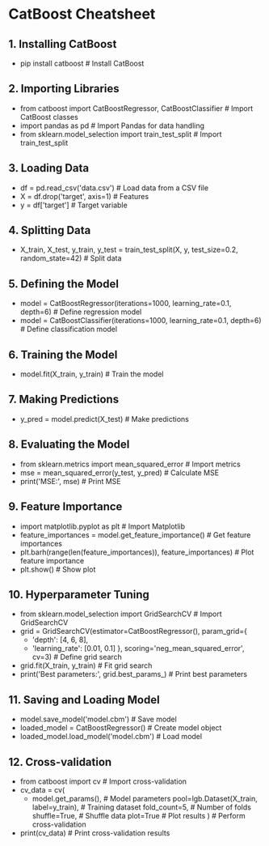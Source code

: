# CatBoost Cheatsheet

## 1. Installing CatBoost
- pip install catboost  # Install CatBoost

## 2. Importing Libraries
- from catboost import CatBoostRegressor, CatBoostClassifier  # Import CatBoost classes
- import pandas as pd  # Import Pandas for data handling
- from sklearn.model_selection import train_test_split  # Import train_test_split

## 3. Loading Data
- df = pd.read_csv('data.csv')  # Load data from a CSV file
- X = df.drop('target', axis=1)  # Features
- y = df['target']  # Target variable

## 4. Splitting Data
- X_train, X_test, y_train, y_test = train_test_split(X, y, test_size=0.2, random_state=42)  # Split data

## 5. Defining the Model
- model = CatBoostRegressor(iterations=1000, learning_rate=0.1, depth=6)  # Define regression model
- model = CatBoostClassifier(iterations=1000, learning_rate=0.1, depth=6)  # Define classification model

## 6. Training the Model
- model.fit(X_train, y_train)  # Train the model

## 7. Making Predictions
- y_pred = model.predict(X_test)  # Make predictions

## 8. Evaluating the Model
- from sklearn.metrics import mean_squared_error  # Import metrics
- mse = mean_squared_error(y_test, y_pred)  # Calculate MSE
- print('MSE:', mse)  # Print MSE

## 9. Feature Importance
- import matplotlib.pyplot as plt  # Import Matplotlib
- feature_importances = model.get_feature_importance()  # Get feature importances
- plt.barh(range(len(feature_importances)), feature_importances)  # Plot feature importance
- plt.show()  # Show plot

## 10. Hyperparameter Tuning
- from sklearn.model_selection import GridSearchCV  # Import GridSearchCV
- grid = GridSearchCV(estimator=CatBoostRegressor(), param_grid={
  - 'depth': [4, 6, 8],
  - 'learning_rate': [0.01, 0.1]
}, scoring='neg_mean_squared_error', cv=3)  # Define grid search
- grid.fit(X_train, y_train)  # Fit grid search
- print('Best parameters:', grid.best_params_)  # Print best parameters

## 11. Saving and Loading Model
- model.save_model('model.cbm')  # Save model
- loaded_model = CatBoostRegressor()  # Create model object
- loaded_model.load_model('model.cbm')  # Load model

## 12. Cross-validation
- from catboost import cv  # Import cross-validation
- cv_data = cv(
  - model.get_params(),  # Model parameters
  pool=lgb.Dataset(X_train, label=y_train),  # Training dataset
  fold_count=5,  # Number of folds
  shuffle=True,  # Shuffle data
  plot=True  # Plot results
)  # Perform cross-validation
- print(cv_data)  # Print cross-validation results
